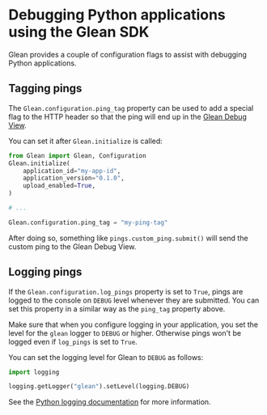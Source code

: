 # Debugging Python applications using the Glean SDK

Glean provides a couple of configuration flags to assist with debugging Python applications.

## Tagging pings

The `Glean.configuration.ping_tag` property can be used to add a special flag to the HTTP header so that the ping will end up in the [Glean Debug View](./debug-ping-view.md).

You can set it after `Glean.initialize` is called:

```py
from Glean import Glean, Configuration
Glean.initialize(
    application_id="my-app-id",
    application_version="0.1.0",
    upload_enabled=True,
)

# ...

Glean.configuration.ping_tag = "my-ping-tag"
```

After doing so, something like `pings.custom_ping.submit()` will send the custom ping to the Glean Debug View.

## Logging pings

If the `Glean.configuration.log_pings` property is set to `True`, pings are
logged to the console on `DEBUG` level whenever they are submitted. You can set
this property in a similar way as the `ping_tag` property above.

Make sure that when you configure logging in your application, you set the
level for the `glean` logger to `DEBUG` or higher. Otherwise pings won't be
logged even if `log_pings` is set to `True`.

You can set the logging level for Glean to `DEBUG` as follows:

```python
import logging

logging.getLogger("glean").setLevel(logging.DEBUG)
```

See the [Python logging documentation][python-logging] for more information.

[python-logging]: https://docs.python.org/3.8/library/logging.html

